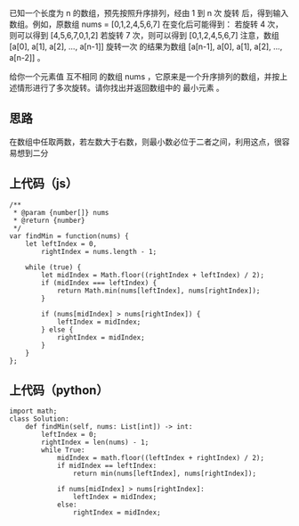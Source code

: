 已知一个长度为 n 的数组，预先按照升序排列，经由 1 到 n 次 旋转 后，得到输入数组。例如，原数组 nums = [0,1,2,4,5,6,7] 在变化后可能得到：
若旋转 4 次，则可以得到 [4,5,6,7,0,1,2]
若旋转 7 次，则可以得到 [0,1,2,4,5,6,7]
注意，数组 [a[0], a[1], a[2], ..., a[n-1]] 旋转一次 的结果为数组 [a[n-1], a[0], a[1], a[2], ..., a[n-2]] 。

给你一个元素值 互不相同 的数组 nums ，它原来是一个升序排列的数组，并按上述情形进行了多次旋转。请你找出并返回数组中的 最小元素 。

## 思路
在数组中任取两数，若左数大于右数，则最小数必位于二者之间，利用这点，很容易想到二分

## 上代码（js）
```
/**
 * @param {number[]} nums
 * @return {number}
 */
var findMin = function(nums) {
    let leftIndex = 0,
        rightIndex = nums.length - 1;

    while (true) {
        let midIndex = Math.floor((rightIndex + leftIndex) / 2);
        if (midIndex === leftIndex) {
            return Math.min(nums[leftIndex], nums[rightIndex]);
        }

        if (nums[midIndex] > nums[rightIndex]) {
            leftIndex = midIndex;
        } else {
            rightIndex = midIndex;
        }
    }
};
```

## 上代码（python）
```
import math;
class Solution:
    def findMin(self, nums: List[int]) -> int:
        leftIndex = 0;
        rightIndex = len(nums) - 1;
        while True:
            midIndex = math.floor((leftIndex + rightIndex) / 2);
            if midIndex == leftIndex:
                return min(nums[leftIndex], nums[rightIndex]);

            if nums[midIndex] > nums[rightIndex]:
                leftIndex = midIndex;
            else:
                rightIndex = midIndex;
```